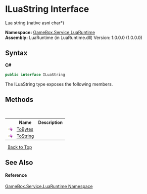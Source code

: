 # ILuaString Interface
 

Lua string (native asni char*)

**Namespace:**&nbsp;<a href="0ce109c1-664b-61df-f44d-f1eea7f8a1d9">GameBox.Service.LuaRuntime</a><br />**Assembly:**&nbsp;LuaRuntime (in LuaRuntime.dll) Version: 1.0.0.0 (1.0.0.0)

## Syntax

**C#**<br />
``` C#
public interface ILuaString
```

The ILuaString type exposes the following members.


## Methods
&nbsp;<table><tr><th></th><th>Name</th><th>Description</th></tr><tr><td>![Public method](media/pubmethod.gif "Public method")</td><td><a href="802e595b-425e-5467-3374-ac5406ffc54b">ToBytes</a></td><td></td></tr><tr><td>![Public method](media/pubmethod.gif "Public method")</td><td><a href="43966e62-f57d-52f1-fe40-86544efec959">ToString</a></td><td></td></tr></table>&nbsp;
<a href="#iluastring-interface">Back to Top</a>

## See Also


#### Reference
<a href="0ce109c1-664b-61df-f44d-f1eea7f8a1d9">GameBox.Service.LuaRuntime Namespace</a><br />